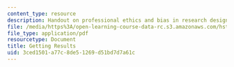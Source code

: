```yaml
---
content_type: resource
description: Handout on professional ethics and bias in research design.
file: /media/https%3A/open-learning-course-data-rc.s3.amazonaws.com/hst-502-survival-skills-for-researchers-the-responsible-conduct-of-research-spring-2003/3ced1501a77c8de51269d51bd7d7a61c_2agettingresults.pdf
file_type: application/pdf
resourcetype: Document
title: Getting Results
uid: 3ced1501-a77c-8de5-1269-d51bd7d7a61c
---
```

